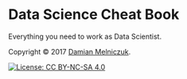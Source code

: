 # Data Science Cheat Book

Everything you need to work as Data Scientist.

Copyright © 2017 [Damian Melniczuk](https://data.melniczuk.eu).

[![License: CC BY-NC-SA 4.0](https://img.shields.io/badge/License-CC%20BY--NC--SA%204.0-blue.svg)](LICENSE)
